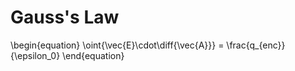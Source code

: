 # Gauss's Law

\begin{equation}
\oint{\vec{E}\cdot\diff{\vec{A}}} = \frac{q_{enc}}{\epsilon_0}
\end{equation}